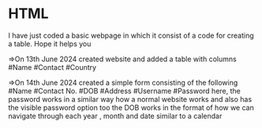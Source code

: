 # HTML 
I have just coded a basic webpage in which it consist of a code for creating a table.
Hope it helps you

=>On 13th June 2024
created website and added a table with columns 
#Name 
#Contact 
#Country

=>On 14th June 2024
created a simple form consisting of the following 
#Name
#Contact No.
#DOB
#Address
#Username 
#Password
here, the password works in a similar way how a normal website works and also has the visible password option too 
the DOB works in the format of how we can navigate through each year , month and date similar to a calendar
